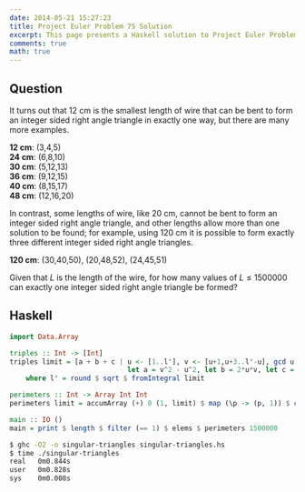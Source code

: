```yaml
---
date: 2014-05-21 15:27:23
title: Project Euler Problem 75 Solution
excerpt: This page presents a Haskell solution to Project Euler Problem 75.
comments: true
math: true
---
```



## Question

It turns out that 12 cm is the smallest length of wire that can be bent
to form an integer sided right angle triangle in exactly one way, but
there are many more examples.

**12 cm**: (3,4,5)\
**24 cm**: (6,8,10)\
**30 cm**: (5,12,13)\
**36 cm**: (9,12,15)\
**40 cm**: (8,15,17)\
**48 cm**: (12,16,20)

In contrast, some lengths of wire, like 20 cm, cannot be bent to form an
integer sided right angle triangle, and other lengths allow more than
one solution to be found; for example, using 120 cm it is possible to
form exactly three different integer sided right angle triangles.

**120 cm**: (30,40,50), (20,48,52), (24,45,51)

Given that $L$ is the length of the wire, for how many values of
$L \leq 1500000$ can exactly one integer sided right angle triangle be
formed?







## Haskell

```haskell
import Data.Array

triples :: Int -> [Int]
triples limit = [a + b + c | u <- [1..l'], v <- [u+1,u+3..l'-u], gcd u v == 1,
                             let a = v^2 - u^2, let b = 2*u*v, let c = u^2 + v^2]
    where l' = round $ sqrt $ fromIntegral limit

perimeters :: Int -> Array Int Int
perimeters limit = accumArray (+) 0 (1, limit) $ map (\p -> (p, 1)) $ concat [takeWhile (<= limit) $ map (*p) [1..] | p <- triples limit]

main :: IO ()
main = print $ length $ filter (== 1) $ elems $ perimeters 1500000
```


```bash
$ ghc -O2 -o singular-triangles singular-triangles.hs
$ time ./singular-triangles
real   0m0.844s
user   0m0.828s
sys    0m0.008s
```


